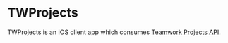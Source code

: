 # TWProjects

TWProjects is an iOS client app which consumes [Teamwork Projects API](http://developer.teamwork.com/).

